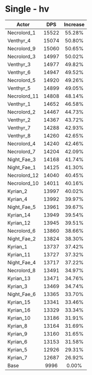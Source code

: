 # Single - hv
| Actor | DPS | Increase |
|---|:---:|:---:|
|Necrolord_1|15522|55.28%|
|Venthyr_4|15074|50.80%|
|Necrolord_9|15060|50.65%|
|Necrolord_3|14997|50.02%|
|Venthyr_3|14977|49.82%|
|Venthyr_6|14947|49.52%|
|Necrolord_5|14920|49.26%|
|Venthyr_5|14899|49.05%|
|Necrolord_11|14808|48.14%|
|Venthyr_1|14652|46.58%|
|Necrolord_2|14467|44.73%|
|Venthyr_2|14367|43.72%|
|Venthyr_7|14288|42.93%|
|Venthyr_8|14260|42.65%|
|Necrolord_4|14240|42.46%|
|Necrolord_7|14204|42.09%|
|Night_Fae_3|14168|41.74%|
|Night_Fae_1|14125|41.30%|
|Necrolord_12|14040|40.45%|
|Necrolord_10|14011|40.16%|
|Kyrian_2|13997|40.02%|
|Kyrian_4|13992|39.97%|
|Night_Fae_5|13961|39.67%|
|Kyrian_14|13949|39.54%|
|Kyrian_12|13945|39.51%|
|Necrolord_6|13860|38.66%|
|Night_Fae_2|13824|38.30%|
|Kyrian_1|13737|37.42%|
|Kyrian_11|13727|37.32%|
|Night_Fae_4|13717|37.22%|
|Necrolord_8|13491|34.97%|
|Kyrian_13|13471|34.76%|
|Kyrian_3|13469|34.74%|
|Night_Fae_6|13365|33.70%|
|Kyrian_15|13341|33.46%|
|Kyrian_16|13329|33.34%|
|Kyrian_10|13186|31.91%|
|Kyrian_8|13164|31.69%|
|Kyrian_9|13160|31.65%|
|Kyrian_6|13153|31.58%|
|Kyrian_5|12926|29.31%|
|Kyrian_7|12687|26.92%|
|Base|9996|0.00%|
